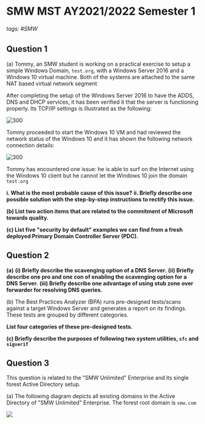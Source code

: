 # SMW MST AY2021/2022 Semester 1

###### tags: #SMW 

## Question 1
(a) Tommy, an SMW student is working on a practical exercise to setup a simple Windows Domain, `test.org`, with a Windows Server 2016 and a Windows 10 virtual machine. Both of the systems are attached to the same NAT based virtual network segment

After completing the setup of the Windows Server 2016 to have the ADDS, DNS and DHCP services, it has been verified it that the server is functioning properly.  Its TCP/IP settings is illustrated as the following:

![300](https://i.imgur.com/nQCTWlI.png)

Tommy proceeded to start the Windows 10 VM and had reviewed the network status of the Windows 10 and it has shown the following network connection details:

![300](https://i.imgur.com/yyY96Ns.png)

Tommy has encountered one issue: he is able to surf on the Internet using the Windows 10 client but he cannot let the Windows 10 join the domain `test.org`

**i. What is the most probable cause of this issue?**
**ii. Briefly describe one possible solution with the step-by-step instructions to rectify this issue.**

**(b) List two action items that are related to the commitment of Microsoft towards quality.**

**(c) List five "security by default" examples we can find from a fresh deployed Primary Domain Controller Server (PDC).**

## Question 2
**(a)**
**(i) Briefly describe the scavenging option of a DNS Server.**
**(ii) Briefly describe one pro and one con of enabling the scavenging option for a DNS Server.**
**(iii) Briefly describe one advantage of using stub zone over forwarder for resolving DNS queries.**

(b) The Best Practices Analyzer (BPA) runs pre-designed tests/scans against a target Windows Server and generates a report on its findings. These tests are grouped by different categories. 

**List four categories of these pre-designed tests.**

**(c) Briefly describe the purposes of following two system utilities, `sfc` and `sigverif`**

## Question 3
This question is related to the "SMW Unlimited" Enterprise and its single forest Active Directory setup.

(a) The following diagram depicts all existing domains in the Active Directory of "SMW Unlimited" Enterprise. The forest root domain is `smw.com`

![](https://i.imgur.com/MbRneV1.png)

